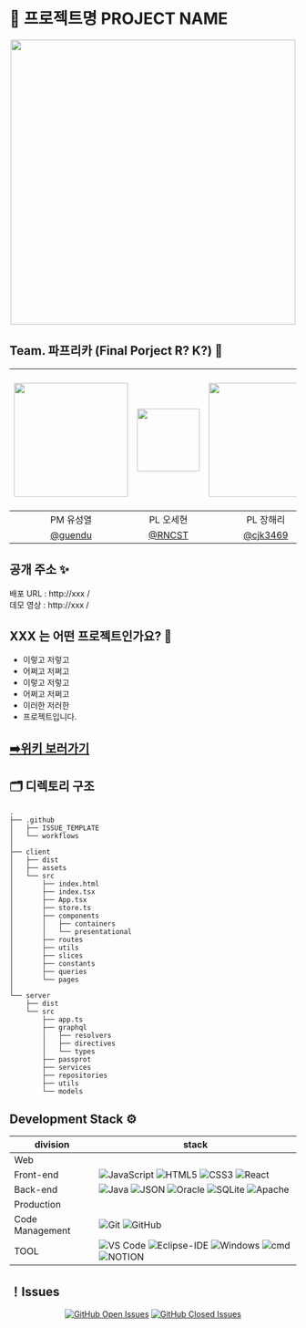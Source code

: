 <h1 title>👋 프로젝트명 PROJECT NAME </h1>


<p align="center">
<img src="https://media.giphy.com/media/fwbZnTftCXVocKzfxR/giphy.gif" width=500>
</p>


</div>

## Team. 파프리카 (Final Porject R? K?) 🎲



|<img width=200 src="https://media.giphy.com/media/pOKrXLf9N5g76/giphy.gif"/>|<img src="https://media.giphy.com/media/2uxqZNcoAxujRtJ0ET/giphy.gif" height=110/>|<img src="https://media.giphy.com/media/905GG7MjDw61q/giphy.gif" width=200/>|<img src="https://media.giphy.com/media/ZErseTwcpamCiDlaHK/giphy.gif" width=110/>|<img src="https://media.giphy.com/media/2IGcITcJg09VK/giphy.gif" width=200px/>|<img src="https://media.giphy.com/media/UCprsZ3qxwzPa/giphy.gif" width=240/>|<img src="https://media.giphy.com/media/xT1XGzXhVgWRLN1Cco/giphy.gif" width=200/>|
|:-:|:-:|:-:|:-:|:-:|:-:|:-:|
|PM 유성열|PL 오세현|PL 장해리|PL 노상문|CREW 최진규|CREW 강찬영|CREW 박정호|
| [@guendu](https://github.com/guendu) | [@RNCST](https://github.com/RNCST) | [@cjk3469](https://github.com/cjk3469) | [@kangchanyoung](https://github.com/KANGCHANYOUNG) | [@haeri1127](https://github.com/haeri1127) | [@RohSMoon](https://github.com/RohSMoon) | [@kappleword](https://github.com/kappleword)




## 공개 주소 ✨

배포 URL : http://xxx /<br>
데모 영상 : http://xxx / 


## XXX 는 어떤 프로젝트인가요? 🐥
- 이렇고 저렇고
- 어쩌고 저쩌고
- 이렇고 저렇고
- 어쩌고 저쩌고
- 이러한 저러한
- 프로젝트입니다.

## [➡️위키 보러가기 ](https://github.com/geundu/KOSMO80_FINAL/wiki)




## 🗂 디렉토리 구조

```text
.
├── .github
│   ├── ISSUE_TEMPLATE
│   └── workflows
│
├── client
│   ├── dist
│   ├── assets
│   └── src
│       ├── index.html
│       ├── index.tsx
│       ├── App.tsx
│       ├── store.ts
│       ├── components
│       │   ├── containers
│       │   └── presentational
│       ├── routes
│       ├── utils
│       ├── slices
│       ├── constants
│       ├── queries
│       └── pages
│
└── server
    ├── dist
    └── src
        ├── app.ts
        ├── graphql
        │   ├── resolvers
        │   ├── directives
        │   └── types
        ├── passprot
        ├── services
        ├── repositories
        ├── utils
        └── models
```

## Development Stack ⚙️

| division        | stack                             |
| --------------- | --------------------------------- |
| Web             |         |
| Front-end       | ![JavaScript](https://img.shields.io/badge/-JavaScript-%23F7DF1C?style=flat-square&logo=javascript&logoColor=000000&labelColor=%23F7DF1C&color=%23FFCE5A) ![HTML5](https://img.shields.io/badge/-HTML5-%23E44D27?style=flat-square&logo=html5&logoColor=ffffff) ![CSS3](https://img.shields.io/badge/-CSS3-%231572B6?style=flat-square&logo=css3) ![React](https://img.shields.io/badge/-React-61DAFB?style=flat-square&logo=react&logoColor=ffffff) |
| Back-end        | ![Java](http://img.shields.io/badge/-Java-5B4638?style=flat-square&logo=java&logoColor=ffffff) ![JSON](https://img.shields.io/badge/-JSON-000000?style=flat-square&logo=JSON) ![Oracle](https://img.shields.io/badge/-Oracle-F80000?style=flat-square&logo=Oracle) ![SQLite](https://img.shields.io/badge/-Toad_For_Oracle-003B57?style=flat-square&logo=SQLite) ![Apache](https://img.shields.io/badge/-Apache_Tomcat-F8DC75?style=flat-square&logo=Apache_Tomcat)|
| Production      | |
| Code Management | ![Git](https://img.shields.io/badge/-Git-%23F05032?style=flat-square&logo=git&logoColor=%23ffffff) ![GitHub](https://img.shields.io/badge/-GitHub-181717?style=flat-square&logo=github)|
| TOOL            | ![VS Code](http://img.shields.io/badge/-VS%20Code-007ACC?style=flat-square&logo=visual-studio-code&logoColor=ffffff) ![Eclipse-IDE](http://img.shields.io/badge/-Eclipse-2C2255?style=flat-square&logo=eclipse&logoColor=ffffff) ![Windows](http://img.shields.io/badge/-Windows-0078D6?style=flat-square&logo=windows&logoColor=ffffff) ![cmd](http://img.shields.io/badge/-cmder-5391FE?style=flat-square&logo=powershell&logoColor=ffffff) ![NOTION](https://img.shields.io/badge/-Notion-000000?style=flat-square&logo=Notion)      |

## ！Issues

<div align="center">
  
[![GitHub Open Issues](https://img.shields.io/github/issues-raw/geundu/KOSMO80_FINAL?color=green)](https://github.com/geundu/KOSMO80_FINAL/issues)
[![GitHub Closed Issues](https://img.shields.io/github/issues-closed-raw/geundu/KOSMO80_FINAL?color=red)](https://github.com/geundu/KOSMO80_FINAL/issues)

